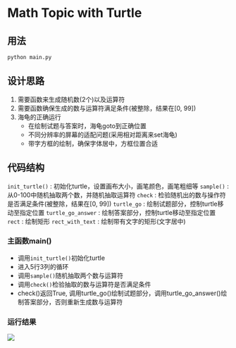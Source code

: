 # Math Topic with Turtle

## 用法

```Python
python main.py
```

## 设计思路

1. 需要函数来生成随机数(2个)以及运算符
2. 需要函数确保生成的数与运算符满足条件(被整除，结果在[0, 99])
3. 海龟的正确运行
   - 在绘制试题与答案时，海龟goto到正确位置
   - 不同分辨率的屏幕的适配问题(采用相对距离来set海龟)
   - 带字方框的绘制，确保字体居中，方框位置合适

## 代码结构

`init_turtle()` : 初始化turtle，设置画布大小，画笔颜色，画笔粗细等
`sample()` : 从0-100中随机抽取两个数，并随机抽取运算符
`check` : 检验随机出的数与操作符是否满足条件(被整除，结果在[0, 99])
`turtle_go` : 绘制试题部分，控制turtle移动至指定位置
`turtle_go_answer` : 绘制答案部分，控制turtle移动至指定位置
`rect` : 绘制矩形
`rect_with_text` : 绘制带有文字的矩形(文字居中)

### 主函数main()

* 调用`init_turtle()`初始化turtle
* 进入5行3列的循环
* 调用`sample()`随机抽取两个数与运算符
* 调用`check()`检验抽取的数与运算符是否满足条件
* check()返回True, 调用turtle_go()绘制试题部分，调用turtle_go_answer()绘制答案部分，否则重新生成数与运算符

### 运行结果

![](https://cdn.jsdelivr.net/gh/QingYunA/my-img@main/20230320200952.png)
